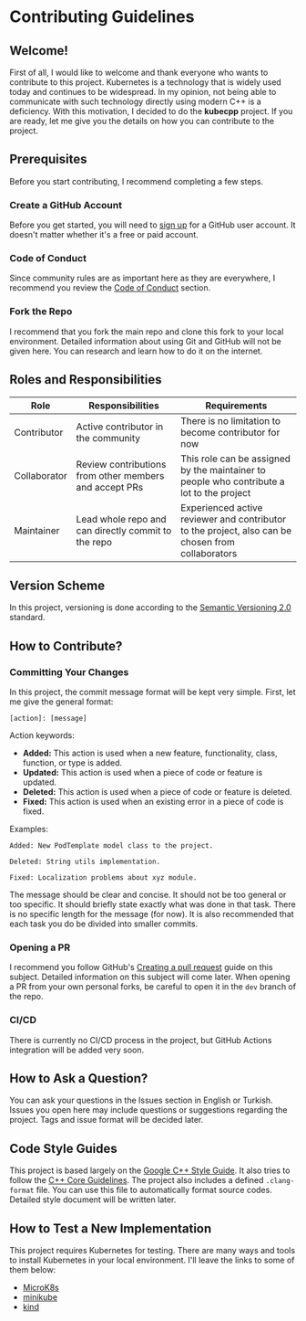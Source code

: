 # Contributing Guidelines

## Welcome!

First of all, I would like to welcome and thank everyone who wants to contribute to this project. Kubernetes is a technology that is widely used today and continues to be widespread. In my opinion, not being able to communicate with such technology directly using modern C++ is a deficiency. With this motivation, I decided to do the **kubecpp** project. If you are ready, let me give you the details on how you can contribute to the project.

## Prerequisites

Before you start contributing, I recommend completing a few steps.

### Create a GitHub Account

Before you get started, you will need to [sign up](http://github.com/signup) for a GitHub user account. It doesn't matter whether it's a free or paid account.

### Code of Conduct

Since community rules are as important here as they are everywhere, I recommend you review the [Code of Conduct](/CODE_OF_CONDUCT.md) section.

### Fork the Repo

I recommend that you fork the main repo and clone this fork to your local environment. Detailed information about using Git and GitHub will not be given here. You can research and learn how to do it on the internet.

## Roles and Responsibilities

| Role         | Responsibilities                                       | Requirements                                                                                      |
| ------------ | ------------------------------------------------------ | ------------------------------------------------------------------------------------------------- |
| Contributor  | Active contributor in the community                    | There is no limitation to become contributor for now                                              |
| Collaborator | Review contributions from other members and accept PRs | This role can be assigned by the maintainer to people who contribute a lot to the project         |
| Maintainer   | Lead whole repo and can directly commit to the repo    | Experienced active reviewer and contributor to the project, also can be chosen from collaborators |

## Version Scheme

In this project, versioning is done according to the [Semantic Versioning 2.0](https://semver.org/) standard.

## How to Contribute?

### Committing Your Changes

In this project, the commit message format will be kept very simple. First, let me give the general format:

```
[action]: [message]
```

Action keywords:
- **Added:** This action is used when a new feature, functionality, class, function, or type is added.
- **Updated:** This action is used when a piece of code or feature is updated.
- **Deleted:** This action is used when a piece of code or feature is deleted.
- **Fixed:** This action is used when an existing error in a piece of code is fixed.

Examples:

```
Added: New PodTemplate model class to the project.
```

```
Deleted: String utils implementation.
```

```
Fixed: Localization problems about xyz module.
```

The message should be clear and concise. It should not be too general or too specific. It should briefly state exactly what was done in that task. There is no specific length for the message (for now). It is also recommended that each task you do be divided into smaller commits.

### Opening a PR

I recommend you follow GitHub's [Creating a pull request](https://docs.github.com/en/pull-requests/collaborating-with-pull-requests/proposing-changes-to-your-work-with-pull-requests/creating-a-pull-request) guide on this subject. Detailed information on this subject will come later. When opening a PR from your own personal forks, be careful to open it in the `dev` branch of the repo.

### CI/CD

There is currently no CI/CD process in the project, but GitHub Actions integration will be added very soon.

## How to Ask a Question?

You can ask your questions in the Issues section in English or Turkish. Issues you open here may include questions or suggestions regarding the project. Tags and issue format will be decided later.

## Code Style Guides

This project is based largely on the [Google C++ Style Guide](https://google.github.io/styleguide/cppguide.html). It also tries to follow the [C++ Core Guidelines](https://isocpp.github.io/CppCoreGuidelines/CppCoreGuidelines). The project also includes a defined `.clang-format` file. You can use this file to automatically format source codes. Detailed style document will be written later.

## How to Test a New Implementation

This project requires Kubernetes for testing. There are many ways and tools to install Kubernetes in your local environment. I'll leave the links to some of them below:

- [MicroK8s](https://microk8s.io/#install-microk8s)
- [minikube](https://minikube.sigs.k8s.io/docs/start/?arch=%2Fwindows%2Fx86-64%2Fstable%2F.exe+download)
- [kind](https://kind.sigs.k8s.io/docs/user/quick-start/)